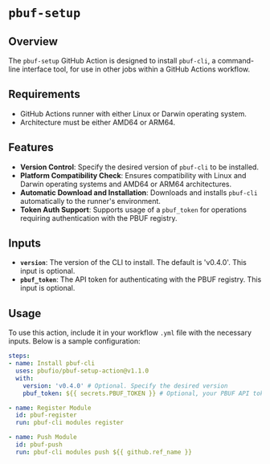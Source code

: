 # `pbuf-setup`

## Overview
The `pbuf-setup` GitHub Action is designed to install `pbuf-cli`, a command-line interface tool, for use in other jobs within a GitHub Actions workflow. 

## Requirements
- GitHub Actions runner with either Linux or Darwin operating system.
- Architecture must be either AMD64 or ARM64.

## Features
- **Version Control**: Specify the desired version of `pbuf-cli` to be installed.
- **Platform Compatibility Check**: Ensures compatibility with Linux and Darwin operating systems and AMD64 or ARM64 architectures.
- **Automatic Download and Installation**: Downloads and installs `pbuf-cli` automatically to the runner's environment.
- **Token Auth Support**: Supports usage of a `pbuf_token` for operations requiring authentication with the PBUF registry.

## Inputs
- **`version`**: The version of the CLI to install. The default is 'v0.4.0'. This input is optional.
- **`pbuf_token`**: The API token for authenticating with the PBUF registry. This input is optional.

## Usage
To use this action, include it in your workflow `.yml` file with the necessary inputs. Below is a sample configuration:

```yml
steps:
- name: Install pbuf-cli
  uses: pbufio/pbuf-setup-action@v1.1.0
  with:
    version: 'v0.4.0' # Optional. Specify the desired version
    pbuf_token: ${{ secrets.PBUF_TOKEN }} # Optional, your PBUF API token

- name: Register Module
  id: pbuf-register
  run: pbuf-cli modules register

- name: Push Module
  id: pbuf-push
  run: pbuf-cli modules push ${{ github.ref_name }}
```
